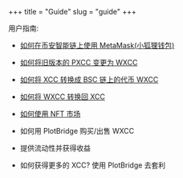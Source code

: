 +++
title = "Guide"
slug = "guide"
+++

用户指南:

-   [如何在币安智能链上使用 MetaMask(小狐狸钱包)](/zh-cn/guidesub/guidesub/)

-   [如何将旧版本的 PXCC 变更为 WXCC](/zh-cn/guidesub/upgradecoin/)

-   [如何将 XCC 转换成 BSC 链上的代币 WXCC](/zh-cn/guidesub/towxcc/)

-   [如何将 WXCC 转换回 XCC](/zh-cn/guidesub/toxcc/)

-   [如何使用 NFT 市场](/zh-cn/guidesub/marketguide/)

-   如何用 PlotBridge 购买/出售 WXCC

-   提供流动性并获得收益

-   如何获得更多的 XCC? 使用 PlotBridge 去套利
